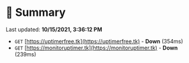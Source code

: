 # 📖 Summary
Last updated: **10/15/2021, 3:36:12 PM**

- `GET` [https://uptimerfree.tk](https://uptimerfree.tk) - **Down** (354ms)
- `GET` [https://monitoruptimer.tk](https://monitoruptimer.tk) - **Down** (239ms)
